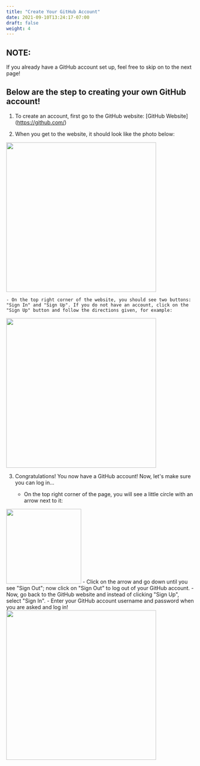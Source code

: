 ```yaml
---
title: "Create Your GitHub Account"
date: 2021-09-10T13:24:17-07:00
draft: false
weight: 4
---
```


## NOTE:
If you already have a GitHub account set up, feel free to skip on to the next page!

## Below are the step to creating your own GitHub account!

1. To create an account, first go to the GitHub website:
[GitHub Website] (https://github.com/)

2. When you get to the website, it should look like the photo below:
<img src="../images/CreatingRepositorySignUp.png" height="400"/>

    - On the top right corner of the website, you should see two buttons: "Sign In" and "Sign Up". If you do not have an account, click on the "Sign Up" button and follow the directions given, for example:

<img src="../images/github.JPG" height="400"/>

3. Congratulations! You now have a GitHub account! Now, let's make sure you can log in...

    - On the top right corner of the page, you will see a little circle with an arrow next to it:

<img src="../images/tempsnip.png" height="200"/>
    - Click on the arrow and go down until you see "Sign Out"; now click on "Sign Out" to log out of your GitHub account.
    - Now, go back to the GitHub website and instead of clicking "Sign Up", select "Sign In".
    - Enter your GitHub account username and password when you are asked and log in!

<img src="../images/CreatingRepositorySignIn2.png" height="400"/> 
